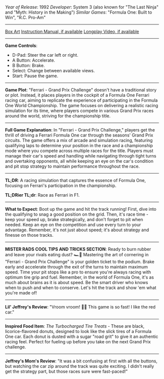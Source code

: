 *Year of Release*: 1992
*Developer*: System 3 (also known for "The Last Ninja" and "Myth: History in the Making")
*Similar Games*: "Formula One: Built to Win", "R.C. Pro-Am"

---
[Box Art](https://www.google.com/search?newwindow=1&sca_esv=171a28ce0fc58a51&q=NES+Game+Box+Art+Ferrari+Grand+Prix+Challenge&uds=AMwkrPvg5PKm_dNhMKTbEqnEKe3-6XxiOpNFjFnlqxFDMqlwhD6DPVRAm9-_1gPBbxy9DIo_-S5UzNiyucG_Gr6nVqbvCtLly5uEc6a3pXEPsUbauYHkPixzlqsDC7Hx8tvooks1KEQd&udm=2&sa=X&ved=2ahUKEwi1r5fThMWEAxVsGtAFHU9IDJYQtKgLegQIDBAB&biw=1536&bih=714&dpr=1.25) 
[Instruction Manual, if available](https://www.google.com/search?q=NES+Instruction+Manual+Ferrari+Grand+Prix+Challenge)
[Longplay Video, if available](https://www.youtube.com/results?search_query=nes+full+longplay+Ferrari+Grand+Prix+Challenge) 

- - -
**Game Controls**:
- D-Pad: Steer the car left or right.
- A Button: Accelerate.
- B Button: Brake.
- Select: Change between available views.
- Start: Pause the game.

- - -
**Game Plot**:
"Ferrari - Grand Prix Challenge" doesn't have a traditional story or plot. Instead, it places players in the cockpit of a Formula One Ferrari racing car, aiming to replicate the experience of participating in the Formula One World Championship. The game focuses on delivering a realistic racing simulation for its time, where players compete in various Grand Prix races around the world, striving for the championship title.

- - -
**Full Game Explanation**: In "Ferrari - Grand Prix Challenge," players get the thrill of driving a Ferrari Formula One car through the seasons' Grand Prix circuits. The game offers a mix of arcade and simulation racing, featuring qualifying laps to determine your position in the race and a championship mode where you compete across multiple races for the title. Players must manage their car's speed and handling while navigating through tight turns and overtaking opponents, all while keeping an eye on the car's condition and pit stop strategy to maintain performance throughout the race.

- - -
**TL;DR**: A racing simulation that captures the essence of Formula One, focusing on Ferrari's participation in the championship.

**TL;DRier TL;dr**: Race as Ferrari in F1.

- - -
**What to Expect**: Boot up the game and hit the track running! First, dive into the qualifying to snag a good position on the grid. Then, it's race time - keep your speed up, brake strategically, and don't forget to pit when needed. Keep an eye on the competition and use every turn to your advantage. Remember, it's not just about speed; it's about strategy and finesse on those tracks.

---

**MISTER RADS COOL TIPS AND TRICKS SECTION**: Ready to burn rubber and leave your rivals eating dust? 🏎️💨 Mastering the art of cornering in "Ferrari - Grand Prix Challenge" is your golden ticket to the podium. Brake early and accelerate through the exit of the turns to maintain maximum speed. Time your pit stops like a pro to ensure you're always racing with optimum tire grip and fuel. Remember, in the world of Formula One, it's as much about brains as it is about speed. Be the smart driver who knows when to push and when to conserve. Let's hit the track and show 'em what you're made of!

---
**Lil' Jeffrey's Review**: "Vroom vroom! 🚗💨 This game is so fast! I like the red car."

---
**Inspired Food Item**: *The Turbocharged Tire Treats* - These are black, licorice-flavored donuts, designed to look like the slick tires of a Formula One car. Each donut is dusted with a sugar "road grit" to give it an authentic racing feel. Perfect for fueling up before you take on the next Grand Prix challenge.

---

**Jeffrey's Mom's Review**: "It was a bit confusing at first with all the buttons, but watching the car zip around the track was quite exciting. I didn't really get the strategy part, but those races sure were fast-paced!"